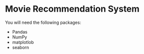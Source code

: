 # Movie Recommendation System

You will need the following packages:
* Pandas
* NumPy
* matplotlob
* seaborn
